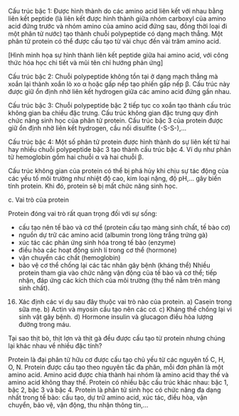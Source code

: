 Cấu trúc bậc 1: Được hình thành do các amino acid liên kết với nhau bằng liên kết peptide (là liên kết được hình thành giữa nhóm carboxyl của amino acid đứng trước và nhóm amino của amino acid đứng sau, đồng thời loại đi một phân tử nước) tạo thành chuỗi polypeptide có dạng mạch thẳng. Một phân tử protein có thể được cấu tạo từ vài chục đến vài trăm amino acid.

[Hình minh họa sự hình thành liên kết peptide giữa hai amino acid, với công thức hóa học chi tiết và mũi tên chỉ hướng phản ứng]

Cấu trúc bậc 2: Chuỗi polypeptide không tồn tại ở dạng mạch thẳng mà xoắn lại thành xoắn lò xo α hoặc gấp nếp tạo phiến gấp nếp β. Cấu trúc này được giữ ổn định nhờ liên kết hydrogen giữa các amino acid đứng gần nhau.

Cấu trúc bậc 3: Chuỗi polypeptide bậc 2 tiếp tục co xoắn tạo thành cấu trúc không gian ba chiều đặc trưng. Cấu trúc không gian đặc trưng quy định chức năng sinh học của phân tử protein. Cấu trúc bậc 3 của protein được giữ ổn định nhờ liên kết hydrogen, cầu nối disulfite (-S-S-),...

Cấu trúc bậc 4: Một số phân tử protein được hình thành do sự liên kết từ hai hay nhiều chuỗi polypeptide bậc 3 tạo thành cấu trúc bậc 4. Ví dụ như phân tử hemoglobin gồm hai chuỗi α và hai chuỗi β.

Cấu trúc không gian của protein có thể bị phá hủy khi chịu sự tác động của các yếu tố môi trường như nhiệt độ cao, kim loại nặng, độ pH,... gây biến tính protein. Khi đó, protein sẽ bị mất chức năng sinh học.

c. Vai trò của protein

Protein đóng vai trò rất quan trọng đối với sự sống:
- cấu tạo nên tế bào và cơ thể (protein cấu tạo màng sinh chất, tế bào cơ)
- nguồn dự trữ các amino acid (albumin trong lòng trắng trứng gà)
- xúc tác các phản ứng sinh hóa trong tế bào (enzyme)
- điều hòa các hoạt động sinh lí trong cơ thể (hormone)
- vận chuyển các chất (hemoglobin)
- bảo vệ cơ thể chống lại các tác nhân gây bệnh (kháng thể)
Nhiều protein tham gia vào chức năng vận động của tế bào và cơ thể; tiếp nhận, đáp ứng các kích thích của môi trường (thụ thể nằm trên màng sinh chất).

16. Xác định các ví dụ sau đây thuộc vai trò nào của protein.
a) Casein trong sữa mẹ.
b) Actin và myosin cấu tạo nên các cơ.
c) Kháng thể chống lại vi sinh vật gây bệnh.
d) Hormone insulin và glucagon điều hòa lượng đường trong máu.

Tại sao thịt bò, thịt lợn và thịt gà đều được cấu tạo từ protein nhưng chúng lại khác nhau về nhiều đặc tính?

Protein là đại phân tử hữu cơ được cấu tạo chủ yếu từ các nguyên tố C, H, O, N.
Protein được cấu tạo theo nguyên tắc đa phân, mỗi đơn phân là một amino acid. Amino acid được chia thành hai nhóm là amino acid thay thế và amino acid không thay thế. Protein có nhiều bậc cấu trúc khác nhau: bậc 1, bậc 2, bậc 3 và bậc 4.
Protein là phân tử sinh học có chức năng đa dạng nhất trong tế bào: cấu tạo, dự trữ amino acid, xúc tác, điều hòa, vận chuyển, bảo vệ, vận động, thu nhận thông tin,...